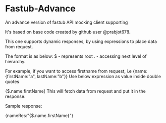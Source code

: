 # Fastub-Advance
An advance version of fastub API mocking client supporting 

It's based on base code created by github user @prabjot678.

This one supports dynamic responses, by using expressions 
to place data from request.

The format is as below:
$ - represents root
. - accessing next level of hierarchy.

For example, if you want to access 
firstname from request, i.e {name:{firstName:"a", lastName:"b"}}
Use below expression as value inside double quotes

{$.name.firstName}
This will fetch data from request and put it in the response.

Sample response:

{nameRes:"{$.name.firstName}"}

